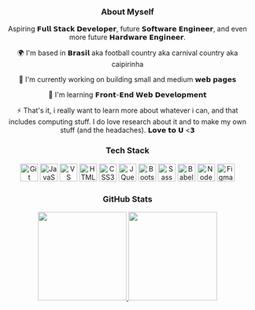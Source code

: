 <div align="center">
  <h3>About Myself</h3>
  
  <div>
    <p>
      Aspiring 𝗙𝘂𝗹𝗹 𝗦𝘁𝗮𝗰𝗸 𝗗𝗲𝘃𝗲𝗹𝗼𝗽𝗲𝗿, future 𝗦𝗼𝗳𝘁𝘄𝗮𝗿𝗲 𝗘𝗻𝗴𝗶𝗻𝗲𝗲𝗿, and even more future 𝗛𝗮𝗿𝗱𝘄𝗮𝗿𝗲 𝗘𝗻𝗴𝗶𝗻𝗲𝗲𝗿.
    </p>
    <p>
      🌍  I'm based in 𝗕𝗿𝗮𝘀𝗶𝗹 aka football country aka carnival country aka caipirinha
    </p>
    <p>
      🚀  I'm currently working on building small and medium 𝘄𝗲𝗯 𝗽𝗮𝗴𝗲𝘀
    </p>
    <p>
      🧠  I'm learning 𝗙𝗿𝗼𝗻𝘁-𝗘𝗻𝗱 𝗪𝗲𝗯 𝗗𝗲𝘃𝗲𝗹𝗼𝗽𝗺𝗲𝗻𝘁
    </p>
    <p>
      ⚡  That's it, i really want to learn more about whatever i can, and that includes computing stuff. I do love research about it and to make my own stuff (and the headaches). 𝗟𝗼𝘃𝗲 𝘁𝗼 𝗨 <𝟯
    </p>
  </div> 
  <h3>Tech Stack</h3>
  
  <div>
    <a href="https://git-scm.com/" target="_blank" rel="noreferrer"><img src="https://raw.githubusercontent.com/danielcranney/readme-generator/main/public/icons/skills/git-colored.svg" width="36" height="36" alt="Git" /></a>
    <a href="https://developer.mozilla.org/en-US/docs/Web/JavaScript" target="_blank" rel="noreferrer"><img src="https://raw.githubusercontent.com/danielcranney/readme-generator/main/public/icons/skills/javascript-colored.svg" width="36" height="36" alt="JavaScript" /></a>
    <a href="https://code.visualstudio.com/" target="_blank" rel="noreferrer"><img src="https://raw.githubusercontent.com/danielcranney/readme-generator/main/public/icons/skills/visualstudiocode.svg" width="36" height="36" alt="VS Code" /></a>
    <a href="https://developer.mozilla.org/en-US/docs/Glossary/HTML5" target="_blank" rel="noreferrer"><img src="https://raw.githubusercontent.com/danielcranney/readme-generator/main/public/icons/skills/html5-colored.svg" width="36" height="36" alt="HTML5" /></a>
    <a href="https://www.w3.org/TR/CSS/#css" target="_blank" rel="noreferrer"><img src="https://raw.githubusercontent.com/danielcranney/readme-generator/main/public/icons/skills/css3-colored.svg" width="36" height="36" alt="CSS3" /></a>
    <a href="https://jquery.com/" target="_blank" rel="noreferrer"><img src="https://raw.githubusercontent.com/danielcranney/readme-generator/main/public/icons/skills/jquery-colored.svg" width="36" height="36" alt="JQuery" /></a>
    <a href="https://getbootstrap.com/" target="_blank" rel="noreferrer"><img src="https://raw.githubusercontent.com/danielcranney/readme-generator/main/public/icons/skills/bootstrap-colored.svg" width="36" height="36" alt="Bootstrap" /></a>
    <a href="https://sass-lang.com/" target="_blank" rel="noreferrer"><img src="https://raw.githubusercontent.com/danielcranney/readme-generator/main/public/icons/skills/sass-colored.svg" width="36" height="36" alt="Sass" /></a>
    <a href="https://babeljs.io/" target="_blank" rel="noreferrer"><img src="https://raw.githubusercontent.com/danielcranney/readme-generator/main/public/icons/skills/babel-colored.svg" width="36" height="36" alt="Babel" /></a>
    <a href="https://nodejs.org/en/" target="_blank" rel="noreferrer"><img src="https://raw.githubusercontent.com/danielcranney/readme-generator/main/public/icons/skills/nodejs-colored.svg" width="36" height="36" alt="NodeJS" /></a>
    <a href="https://www.figma.com/" target="_blank" rel="noreferrer"><img src="https://raw.githubusercontent.com/danielcranney/readme-generator/main/public/icons/skills/figma-colored.svg" width="36" height="36" alt="Figma" /></a>
  </div>

  <h3>GitHub Stats</h3>
  
  <div>
    <a href="https://github.com/Acgusto">
    <img height="180em" src="https://github-readme-stats.vercel.app/api?username=Acgusto&show_icons=true&theme=dark&include_all_commits=true&count_private=true">
    <img height="180em" src="https://github-readme-stats.vercel.app/api/top-langs/?username=Acgusto&layout=compact&langs_count=16&theme=dark">
  </div>
</div>
